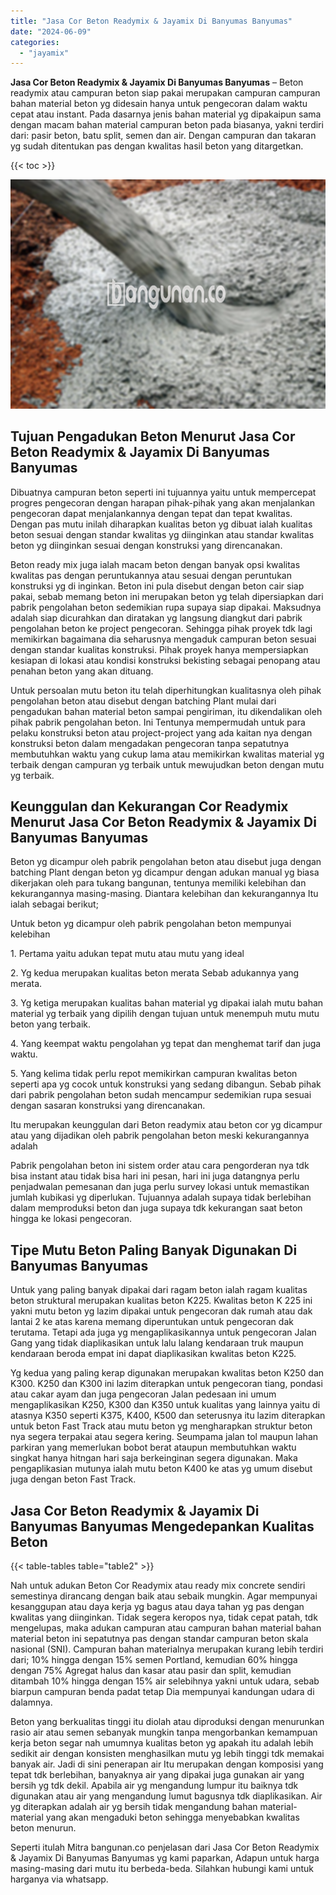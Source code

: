 ```yaml
---
title: "Jasa Cor Beton Readymix & Jayamix Di Banyumas Banyumas"
date: "2024-06-09"
categories: 
  - "jayamix"
---
```


**Jasa Cor Beton Readymix & Jayamix Di Banyumas Banyumas** – Beton readymix atau campuran beton siap pakai merupakan campuran campuran bahan material beton yg didesain hanya untuk pengecoran dalam waktu cepat atau instant. Pada dasarnya jenis bahan material yg dipakaipun sama dengan macam bahan material campuran beton pada biasanya, yakni terdiri dari: pasir beton, batu split, semen dan air. Dengan campuran dan takaran yg sudah ditentukan pas dengan kwalitas hasil beton yang ditargetkan.

{{< toc >}}

![Jasa Cor Beton Readymix & Jayamix Di Banyumas Banyumas](/images/jasa-cor-readymix-34.png)

## Tujuan Pengadukan Beton Menurut Jasa Cor Beton Readymix & Jayamix Di Banyumas Banyumas

Dibuatnya campuran beton seperti ini tujuannya yaitu untuk mempercepat progres pengecoran dengan harapan pihak-pihak yang akan menjalankan pengecoran dapat menjalankannya dengan tepat dan tepat kwalitas. Dengan pas mutu inilah diharapkan kualitas beton yg dibuat ialah kualitas beton sesuai dengan standar kwalitas yg diinginkan atau standar kwalitas beton yg diinginkan sesuai dengan konstruksi yang direncanakan.

Beton ready mix juga ialah macam beton dengan banyak opsi kwalitas kwalitas pas dengan peruntukannya atau sesuai dengan peruntukan konstruksi yg di inginkan. Beton ini pula disebut dengan beton cair siap pakai, sebab memang beton ini merupakan beton yg telah dipersiapkan dari pabrik pengolahan beton sedemikian rupa supaya siap dipakai. Maksudnya adalah siap dicurahkan dan diratakan yg langsung diangkut dari pabrik pengolahan beton ke project pengecoran. Sehingga pihak proyek tdk lagi memikirkan bagaimana dia seharusnya mengaduk campuran beton sesuai dengan standar kualitas konstruksi. Pihak proyek hanya mempersiapkan kesiapan di lokasi atau kondisi konstruksi bekisting sebagai penopang atau penahan beton yang akan dituang.

Untuk persoalan mutu beton itu telah diperhitungkan kualitasnya oleh pihak pengolahan beton atau disebut dengan batching Plant mulai dari pengadukan bahan material beton sampai pengiriman, itu dikendalikan oleh pihak pabrik pengolahan beton. Ini Tentunya mempermudah untuk para pelaku konstruksi beton atau project-project yang ada kaitan nya dengan konstruksi beton dalam mengadakan pengecoran tanpa sepatutnya membutuhkan waktu yang cukup lama atau memikirkan kwalitas material yg terbaik dengan campuran yg terbaik untuk mewujudkan beton dengan mutu yg terbaik.

## Keunggulan dan Kekurangan Cor Readymix Menurut Jasa Cor Beton Readymix & Jayamix Di Banyumas Banyumas

Beton yg dicampur oleh pabrik pengolahan beton atau disebut juga dengan batching Plant dengan beton yg dicampur dengan adukan manual yg biasa dikerjakan oleh para tukang bangunan, tentunya memiliki kelebihan dan kekurangannya masing-masing. Diantara kelebihan dan kekurangannya Itu ialah sebagai berikut;

Untuk beton yg dicampur oleh pabrik pengolahan beton mempunyai kelebihan

1\. Pertama yaitu adukan tepat mutu atau mutu yang ideal

2\. Yg kedua merupakan kualitas beton merata Sebab adukannya yang merata.

3\. Yg ketiga merupakan kualitas bahan material yg dipakai ialah mutu bahan material yg terbaik yang dipilih dengan tujuan untuk menempuh mutu mutu beton yang terbaik.

4\. Yang keempat waktu pengolahan yg tepat dan menghemat tarif dan juga waktu.

5\. Yang kelima tidak perlu repot memikirkan campuran kwalitas beton seperti apa yg cocok untuk konstruksi yang sedang dibangun. Sebab pihak dari pabrik pengolahan beton sudah mencampur sedemikian rupa sesuai dengan sasaran konstruksi yang direncanakan.

Itu merupakan keunggulan dari Beton readymix atau beton cor yg dicampur atau yang dijadikan oleh pabrik pengolahan beton meski kekurangannya adalah

Pabrik pengolahan beton ini sistem order atau cara pengorderan nya tdk bisa instant atau tidak bisa hari ini pesan, hari ini juga datangnya perlu penjadwalan pemesanan dan juga perlu survey lokasi untuk memastikan jumlah kubikasi yg diperlukan. Tujuannya adalah supaya tidak berlebihan dalam memproduksi beton dan juga supaya tdk kekurangan saat beton hingga ke lokasi pengecoran.

## Tipe Mutu Beton Paling Banyak Digunakan Di Banyumas Banyumas

Untuk yang paling banyak dipakai dari ragam beton ialah ragam kualitas beton struktural merupakan kualitas beton K225. Kwalitas beton K 225 ini yakni mutu beton yg lazim dipakai untuk pengecoran dak rumah atau dak lantai 2 ke atas karena memang diperuntukan untuk pengecoran dak terutama. Tetapi ada juga yg mengaplikasikannya untuk pengecoran Jalan Gang yang tidak diaplikasikan untuk lalu lalang kendaraan truk maupun kendaraan beroda empat ini dapat diaplikasikan kwalitas beton K225.

Yg kedua yang paling kerap digunakan merupakan kwalitas beton K250 dan K300. K250 dan K300 ini lazim diterapkan untuk pengecoran tiang, pondasi atau cakar ayam dan juga pengecoran Jalan pedesaan ini umum mengaplikasikan K250, K300 dan K350 untuk kualitas yang lainnya yaitu di atasnya K350 seperti K375, K400, K500 dan seterusnya itu lazim diterapkan untuk beton Fast Track atau mutu beton yg mengharapkan struktur beton nya segera terpakai atau segera kering. Seumpama jalan tol maupun lahan parkiran yang memerlukan bobot berat ataupun membutuhkan waktu singkat hanya hitngan hari saja berkeinginan segera digunakan. Maka pengaplikasian mutunya ialah mutu beton K400 ke atas yg umum disebut juga dengan beton Fast Track.

## Jasa Cor Beton Readymix & Jayamix Di Banyumas Banyumas Mengedepankan Kualitas Beton

{{< table-tables table="table2" >}}

Nah untuk adukan Beton Cor Readymix atau ready mix concrete sendiri semestinya dirancang dengan baik atau sebaik mungkin. Agar mempunyai kesanggupan atau daya kerja yg bagus atau daya tahan yg pas dengan kwalitas yang diinginkan. Tidak segera keropos nya, tidak cepat patah, tdk mengelupas, maka adukan campuran atau campuran bahan material bahan material beton ini sepatutnya pas dengan standar campuran beton skala nasional (SNI). Campuran bahan materialnya merupakan kurang lebih terdiri dari; 10% hingga dengan 15% semen Portland, kemudian 60% hingga dengan 75% Agregat halus dan kasar atau pasir dan split, kemudian ditambah 10% hingga dengan 15% air selebihnya yakni untuk udara, sebab biarpun campuran benda padat tetap Dia mempunyai kandungan udara di dalamnya.

Beton yang berkualitas tinggi itu diolah atau diproduksi dengan menurunkan rasio air atau semen sebanyak mungkin tanpa mengorbankan kemampuan kerja beton segar nah umumnya kualitas beton yg apakah itu adalah lebih sedikit air dengan konsisten menghasilkan mutu yg lebih tinggi tdk memakai banyak air. Jadi di sini penerapan air Itu merupakan dengan komposisi yang tepat tdk berlebihan, banyaknya air yang dipakai juga gunakan air yang bersih yg tdk dekil. Apabila air yg mengandung lumpur itu baiknya tdk digunakan atau air yang mengandung lumut bagusnya tdk diaplikasikan. Air yg diterapkan adalah air yg bersih tidak mengandung bahan material-material yang akan mengaduki beton sehingga menyebabkan kwalitas beton menurun.

Seperti itulah Mitra bangunan.co penjelasan dari Jasa Cor Beton Readymix & Jayamix Di Banyumas Banyumas yg kami paparkan, Adapun untuk harga masing-masing dari mutu itu berbeda-beda. Silahkan hubungi kami untuk harganya via whatsapp.
